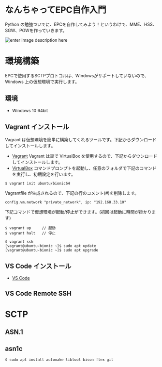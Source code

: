 # なんちゃってEPC自作入門
Python の勉強ついでに、EPCを自作してみよう！というわけで、MME、HSS、SGW、PGWを作っていきます。

![enter image description here](https://user-images.githubusercontent.com/1900544/84593371-e17ae600-ae86-11ea-872d-4aaf0fe4bfa1.png)


# 環境構築
EPCで使用するSCTPプロトコルは、Windowsがサポートしていないので、Windows 上の仮想環境で実行します。

## 環境

- Windows 10 64bit

## Vagrant インストール
Vagrant は仮想環境を簡単に構築してくれるツールです。下記からダウンロードしてインストールします。
- [Vagrant](https://www.vagrantup.com/)
Vagrant は裏で VirtualBox を使用するので、下記からダウンロードしてインストールします。
- [VirtualBox](https://www.virtualbox.org/)
コマンドプロンプトを起動し、任意のフォルダで下記のコマンドを実行し、初期設定を行います。
```
$ vagrant init ubuntu/bionic64
```
Vagrantfile が生成されるので、下記の行のコメント(#)を削除します。
```
config.vm.network "private_network", ip: "192.168.33.10"
```
下記コマンドで仮想環境が起動/停止ができます。(初回は起動に時間が掛かります)
```
$ vagrant up     // 起動
$ vagrant halt   // 停止
```

```
$ vagrant ssh
[vagrant@ubuntu-bionic ~]$ sudo apt update
[vagrant@ubuntu-bionic ~]$ sudo apt upgrade
```

## VS Code インストール

- [VS Code](https://azure.microsoft.com/ja-jp/products/visual-studio-code/)

## VS Code Remote SSH 

# SCTP

## ASN.1

## asn1c

```
$ sudo apt install automake libtool bison flex git
```

<!--stackedit_data:
eyJoaXN0b3J5IjpbMTE0NTUxMjMwMywtMTk1MTI4MTU1MCwxMT
g2ODIwNzE0LC05NDQ2NTY5NDMsNTk5Njg2NzYsLTE4NTc4ODQ5
MCwtMTUxMDY0ODk3MiwtOTM3MzE5NTk4LDE0NTE4MzYwNDgsND
k0NTcxMjIxLC0xMDg3NjA2ODU3LC0xMDc0ODAxOTk4LC05MTM5
ODMyNjEsLTUwMjMzMDQ3NywtODMzOTEzNDcsLTEyMTQ2MTcwOT
ksLTUyMTcyNzY4NSw4OTM4Mzc1NzEsMTQ2OTczNjMwNywxMTc2
NTU0OTVdfQ==
-->